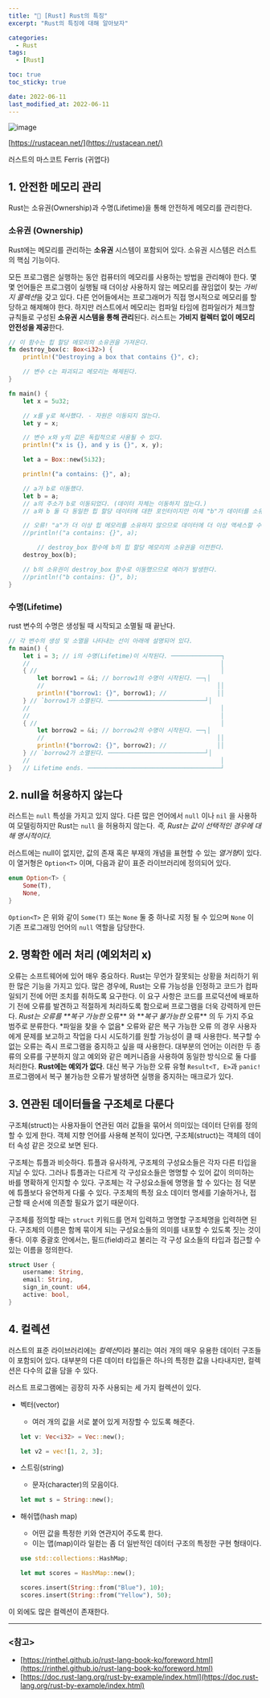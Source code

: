 ```yaml
---
title: "🦀 [Rust] Rust의 특징"
excerpt: "Rust의 특징에 대해 알아보자"

categories:
  - Rust
tags:
  - [Rust]

toc: true
toc_sticky: true

date: 2022-06-11
last_modified_at: 2022-06-11
---
```


![image](https://user-images.githubusercontent.com/73830753/173180448-cdab95f7-37b1-4f13-9f31-a27d879b4cc9.png)

[https://rustacean.net/](https://rustacean.net/)

러스트의 마스코트 Ferris (귀엽다)

## 1. 안전한 메모리 관리

Rust는 소유권(Ownership)과 수명(Lifetime)을 통해 안전하게 메모리를 관리한다.

### 소유권 (Ownership)

Rust에는 메모리를 관리하는 **소유권** 시스템이 포함되어 있다. 소유권 시스템은 러스트의 핵심 기능이다.

모든 프로그램은 실행하는 동안 컴퓨터의 메모리를 사용하는 방법을 관리해야 한다. 몇몇 언어들은 프로그램이 실행될 때 더이상 사용하지 않는 메모리를 끊임없이 찾는 *가비지 콜렉션*을 갖고 있다. 다른 언어들에서는 프로그래머가 직접 명시적으로 메모리를 할당하고 해제해야 한다. 하지만 러스트에서 메모리는 컴파일 타임에 컴파일러가 체크할 규칙들로 구성된 **소유권 시스템을 통해 관리**된다. 러스트는 **가비지 컬렉터 없이 메모리 안전성을 제공**한다.

```rust
// 이 함수는 힙 할당 메모리의 소유권을 가져온다.
fn destroy_box(c: Box<i32>) {
    println!("Destroying a box that contains {}", c);

    // 변수 c는 파괴되고 메모리는 해제된다.
}

fn main() {
    let x = 5u32;

    // x를 y로 복사했다. - 자원은 이동되지 않는다.
    let y = x;

    // 변수 x와 y의 값은 독립적으로 사용될 수 있다.
    println!("x is {}, and y is {}", x, y);

    let a = Box::new(5i32);

    println!("a contains: {}", a);

    // a가 b로 이동했다.
    let b = a;
    // a의 주소가 b로 이동되었다. (데이터 자체는 이동하지 않는다.)
    // a와 b 둘 다 동일한 힙 할당 데이터에 대한 포인터이지만 이제 "b"가 데이터를 소유한다.

    // 오류! "a"가 더 이상 힙 메모리를 소유하지 않으므로 데이터에 더 이상 액세스할 수 없다.
    //println!("a contains: {}", a);

		// destroy_box 함수에 b의 힙 할당 메모리의 소유권을 이전한다.
    destroy_box(b);

    // b의 소유권이 destroy_box 함수로 이동했으므로 에러가 발생한다.
    //println!("b contains: {}", b);
}
```

### 수명(Lifetime)

rust 변수의 수명은 생성될 때 시작되고 소멸될 때 끝난다.

```rust
// 각 변수의 생성 및 소멸을 나타내는 선이 아래에 설명되어 있다.
fn main() {
    let i = 3; // i의 수명(Lifetime)이 시작된다. ──────────────┐
    //                                                     │
    { //                                                   │
        let borrow1 = &i; // borrow1의 수명이 시작된다. ──┐│
        //                                                ││
        println!("borrow1: {}", borrow1); //              ││
    } // `borrow1가 소멸된다. ───────────────────────────┘│
    //                                                     │
    //                                                     │
    { //                                                   │
        let borrow2 = &i; // borrow2의 수명이 시작된다. ──┐│
        //                                                ││
        println!("borrow2: {}", borrow2); //              ││
    } // `borrow2가 소멸된다. ───────────────────────────┘│
    //                                                     │
}   // Lifetime ends. ─────────────────────────────────────┘
```

## 2. null을 허용하지 않는다

러스트는 `null` 특성을 가지고 있지 않다. 다른 많은 언어에서 `null` 이나 `nil` 을 사용하여 모델링하지만 Rust는 `null` 을 허용하지 않는다. _즉, Rust는 값이 선택적인 경우에 대해 명시적이다._

러스트에는 null이 없지만, 값의 존재 혹은 부재의 개념을 표현할 수 있는 *열거형*이 있다. 이 열거형은 `Option<T>` 이며, 다음과 같이 표준 라이브러리에 정의되어 있다.

```rust
enum Option<T> {
    Some(T),
    None,
}
```

`Option<T>` 은 위와 같이 `Some(T)` 또는 `None` 둘 중 하나로 지정 될 수 있으며 `None` 이 기존 프로그래밍 언어의 `null` 역할을 담당한다.

## 2. 명확한 에러 처리 (예외처리 x)

오류는 소프트웨어에 있어 매우 중요하다. Rust는 무언가 잘못되는 상황을 처리하기 위한 많은 기능을 가지고 있다. 많은 경우에, Rust는 오류 가능성을 인정하고 코드가 컴파일되기 전에 어떤 조치를 취하도록 요구한다. 이 요구 사항은 코드를 프로덕션에 배포하기 전에 오류를 발견하고 적절하게 처리하도록 함으로써 프로그램을 더욱 강력하게 만든다.
*Rust는 오류를 \*\*복구 가능한* 오류** 와 \***복구 불가능한* 오류\*\* 의 두 가지 주요 범주로 분류한다. *파일을 찾을 수 없음\* 오류와 같은 복구 가능한 오류 의 경우 사용자에게 문제를 보고하고 작업을 다시 시도하기를 원할 가능성이 클 때 사용한다. 복구할 수 없는 오류는 즉시 프로그램을 중지하고 싶을 때 사용한다.
대부분의 언어는 이러한 두 종류의 오류를 구분하지 않고 예외와 같은 메커니즘을 사용하여 동일한 방식으로 둘 다를 처리한다. **Rust에는 예외가 없다**. 대신 복구 가능한 오류 유형 `Result<T, E>`과 `panic!`프로그램에서 복구 불가능한 오류가 발생하면 실행을 중지하는 매크로가 있다.

## 3. 연관된 데이터들을 구조체로 다룬다

구조체(struct)는 사용자들이 연관된 여러 값들을 묶어서 의미있는 데이터 단위를 정의할 수 있게 한다. 객체 지향 언어를 사용해 본적이 있다면, 구조체(struct)는 객체의 데이터 속성 같은 것으로 보면 된다.

구조체는 튜플과 비슷하다. 튜플과 유사하게, 구조체의 구성요소들은 각자 다른 타입을 지닐 수 있다. 그러나 튜플과는 다르게 각 구성요소들은 명명할 수 있어 값이 의미하는 바를 명확하게 인지할 수 있다. 구조체는 각 구성요소들에 명명을 할 수 있다는 점 덕분에 튜플보다 유연하게 다룰 수 있다. 구조체의 특정 요소 데이터 명세를 기술하거나, 접근할 때 순서에 의존할 필요가 없기 때문이다.

구조체를 정의할 때는 `struct` 키워드를 먼저 입력하고 명명할 구조체명을 입력하면 된다. 구조체의 이름은 함께 묶이게 되는 구성요소들의 의미를 내포할 수 있도록 짓는 것이 좋다. 이후 중괄호 안에서는, 필드(field)라고 불리는 각 구성 요소들의 타입과 접근할 수 있는 이름을 정의한다.

```rust
struct User {
    username: String,
    email: String,
    sign_in_count: u64,
    active: bool,
}
```

## 4. 컬렉션

러스트의 표준 라이브러리에는 *컬렉션*이라 불리는 여러 개의 매우 유용한 데이터 구조들이 포함되어 있다. 대부분의 다른 데이터 타입들은 하나의 특정한 값을 나타내지만, 컬렉션은 다수의 값을 담을 수 있다.

러스트 프로그램에는 굉장히 자주 사용되는 세 가지 컬렉션이 있다.

- 벡터(vector)

  - 여러 개의 값을 서로 붙어 있게 저장할 수 있도록 해준다.

  ```rust
  let v: Vec<i32> = Vec::new();

  let v2 = vec![1, 2, 3];
  ```

- 스트링(string)
  - 문자(character)의 모음이다.
  ```rust
  let mut s = String::new();
  ```
- 해쉬맵(hash map)

  - 어떤 값을 특정한 키와 연관지어 주도록 한다.
  - 이는 맵(map)이라 일컫는 좀 더 일반적인 데이터 구조의 특정한 구현 형태이다.

  ```rust
  use std::collections::HashMap;

  let mut scores = HashMap::new();

  scores.insert(String::from("Blue"), 10);
  scores.insert(String::from("Yellow"), 50);
  ```

이 외에도 많은 컬렉션이 존재한다.

---

### <참고>

- [https://rinthel.github.io/rust-lang-book-ko/foreword.html](https://rinthel.github.io/rust-lang-book-ko/foreword.html)
- [https://doc.rust-lang.org/rust-by-example/index.html](https://doc.rust-lang.org/rust-by-example/index.html)
